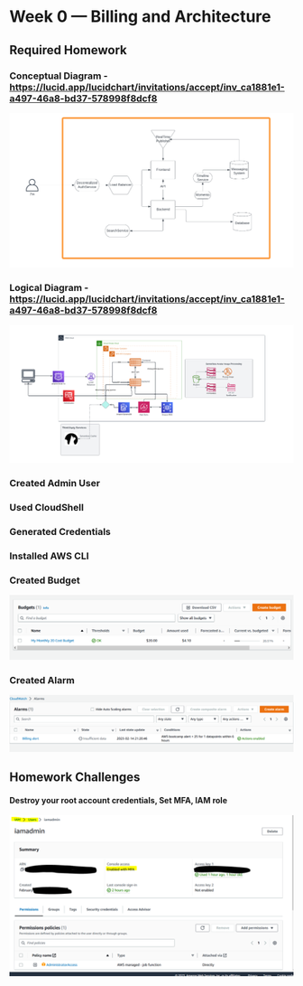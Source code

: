 # Week 0 — Billing and Architecture

## Required Homework

### Conceptual Diagram - https://lucid.app/lucidchart/invitations/accept/inv_ca1881e1-a497-46a8-bd37-578998f8dcf8
![](assets/week0-Conceptual.PNG)


### Logical Diagram - https://lucid.app/lucidchart/invitations/accept/inv_ca1881e1-a497-46a8-bd37-578998f8dcf8
![](assets/week0-Logical.PNG)


### Created Admin User

### Used CloudShell

### Generated Credentials

### Installed AWS CLI

### Created Budget
![](assets/week0-Budget.PNG)

### Created Alarm
![](assets/week0-Alarm.PNG)


## Homework Challenges

#### Destroy your root account credentials, Set MFA, IAM role
![](assets/week0-IAM.PNG)

